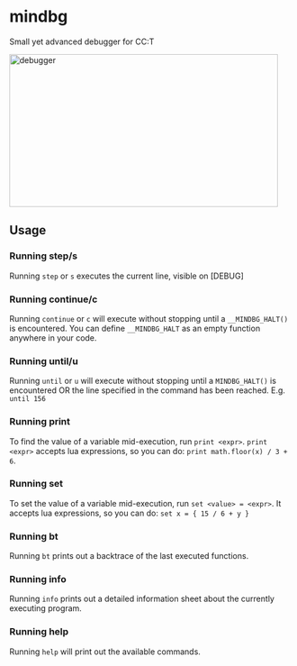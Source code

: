 # mindbg
Small yet advanced debugger for CC:T

<img width="477" height="271" alt="debugger" src="https://github.com/user-attachments/assets/f08e13fa-bf94-4f24-aacc-29cd06308845" />

## Usage
### Running step/s
Running `step` or `s` executes the current line, visible on \[DEBUG]

### Running continue/c
Running `continue` or `c` will execute without stopping until a `__MINDBG_HALT()` is encountered. You can define `__MINDBG_HALT` as an empty function anywhere in your code.

### Running until/u
Running `until` or `u` will execute without stopping until a `MINDBG_HALT()` is encountered OR the line specified in the command has been reached. E.g. `until 156`

### Running print
To find the value of a variable mid-execution, run `print <expr>`. `print <expr>` accepts lua expressions, so you can do: `print math.floor(x) / 3 + 6`.

### Running set
To set the value of a variable mid-execution, run `set <value> = <expr>`. It accepts lua expressions, so you can do: `set x = { 15 / 6 + y }`

### Running bt
Running `bt` prints out a backtrace of the last executed functions.

### Running info
Running `info` prints out a detailed information sheet about the currently executing program.

### Running help
Running `help` will print out the available commands.
